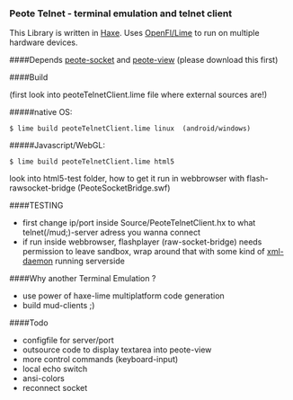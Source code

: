 ### Peote Telnet - terminal emulation and telnet client

This Library is written in [Haxe](http://haxe.org). Uses [OpenFl/Lime](http://www.openfl.org/documentation/setup/install-haxe/)
to run on multiple hardware devices.


####Depends
[peote-socket](https://github.com/maitag/peote-socket) and [peote-view](https://github.com/maitag/peote-view)
(please download this first)

####Build

(first look into peoteTelnetClient.lime file where external sources are!)


#####native OS:

`$ lime build peoteTelnetClient.lime linux  (android/windows)`



#####Javascript/WebGL:

`$ lime build peoteTelnetClient.lime html5`

look into html5-test folder, how to get it run in webbrowser with flash-rawsocket-bridge (PeoteSocketBridge.swf)


####TESTING

- first change ip/port inside Source/PeoteTelnetClient.hx to what telnet(/mud;)-server adress you wanna connect
- if run inside webbrowser, flashplayer (raw-socket-bridge) needs permission to leave sandbox,
  wrap around that with some kind of [xml-daemon](https://github.com/maitag/peote-telnet/blob/master/html5-test/flashpolicyd.pl) running serverside

####Why another Terminal Emulation ?

- use power of haxe-lime multiplatform code generation
- build mud-clients ;)

####Todo

- configfile for server/port
- outsource code to display textarea into peote-view
- more control commands (keyboard-input)
- local echo switch
- ansi-colors
- reconnect socket